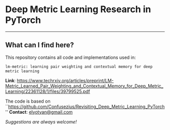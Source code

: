 # Deep Metric Learning Research in PyTorch

---
## What can I find here?

This repository contains all code and implementations used in:

```
lm-metric: learning pair weighting and contextual memory for deep metric learning
```

**Link**: https://www.techrxiv.org/articles/preprint/LM-Metric_Learned_Pair_Weighting_and_Contextual_Memory_for_Deep_Metric_Learning/22361128/1/files/39799525.pdf

The code is based on ``https://github.com/Confusezius/Revisiting_Deep_Metric_Learning_PyTorch''
**Contact**: elyotyan@gmail.com

*Suggestions are always welcome!*
